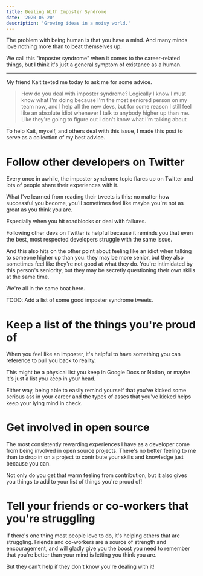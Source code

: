 ```yaml
---
title: Dealing With Imposter Syndrome
date: '2020-05-20'
description: 'Growing ideas in a noisy world.'
---
```


The problem with being human is that you have a mind. And many minds love
nothing more than to beat themselves up.

We call this "imposter syndrome" when it comes to the career-related things, but
I think it's just a general symptom of existance as a human.

---

My friend Kait texted me today to ask me for some advice.

> How do you deal with imposter syndrome? Logically I know I must know what I'm
> doing because I'm the most seniored person on my team now, and I help all the
> new devs, but for some reason I still feel like an absolute idiot whenever I
> talk to anybody higher up than me. Like they're going to figure out I don't
> know what I'm talking about

To help Kait, myself, and others deal with this issue, I made this post to serve
as a collection of my best advice.

# Follow other developers on Twitter

Every once in awhile, the imposter syndrome topic flares up on Twitter and lots
of people share their experiences with it.

What I've learned from reading their tweets is this: no matter how successful
you become, you'll sometimes feel like maybe you're not as great as you think
you are.

Especially when you hit roadblocks or deal with failures.

Following other devs on Twitter is helpful because it reminds you that even the
best, most respected developers struggle with the same issue.

And this also hits on the other point about feeling like an idiot when talking
to someone higher up than you: they may be more senior, but they also sometimes
feel like they're not good at what they do. You're intimidated by this person's
seniority, but they may be secretly questioning their own skills at the same
time.

We're all in the same boat here.

TODO: Add a list of some good imposter syndrome tweets.

# Keep a list of the things you're proud of

When you feel like an imposter, it's helpful to have something you can reference
to pull you back to reality.

This might be a physical list you keep in Google Docs or Notion, or maybe it's
just a list you keep in your head.

Either way, being able to easily remind yourself that you've kicked some serious
ass in your career and the types of asses that you've kicked helps keep your
lying mind in check.

# Get involved in open source

The most consistently rewarding experiences I have as a developer come from
being involved in open source projects. There's no better feeling to me than to
drop in on a project to contribute your skills and knowledge just because you
can.

Not only do you get that warm feeling from contribution, but it also gives you
things to add to your list of things you're proud of!

# Tell your friends or co-workers that you're struggling

If there's one thing most people love to do, it's helping others that are
struggling. Friends and co-workers are a source of strength and encouragement,
and will gladly give you the boost you need to remember that you're better than
your mind is letting you think you are.

But they can't help if they don't know you're dealing with it!
